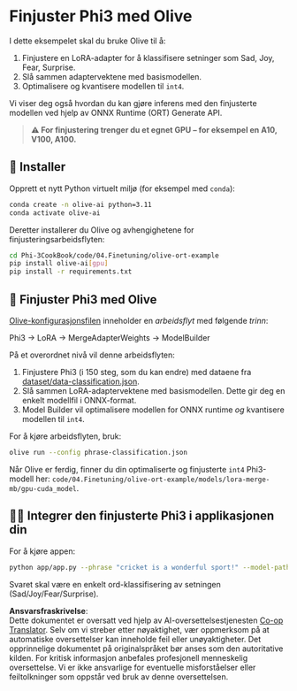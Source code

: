 <!--
CO_OP_TRANSLATOR_METADATA:
{
  "original_hash": "4164123a700fecd535d850f09506d72a",
  "translation_date": "2025-05-09T04:45:42+00:00",
  "source_file": "code/04.Finetuning/olive-ort-example/README.md",
  "language_code": "no"
}
-->
# Finjuster Phi3 med Olive

I dette eksempelet skal du bruke Olive til å:

1. Finjustere en LoRA-adapter for å klassifisere setninger som Sad, Joy, Fear, Surprise.
1. Slå sammen adaptervektene med basismodellen.
1. Optimalisere og kvantisere modellen til `int4`.

Vi viser deg også hvordan du kan gjøre inferens med den finjusterte modellen ved hjelp av ONNX Runtime (ORT) Generate API.

> **⚠️ For finjustering trenger du et egnet GPU – for eksempel en A10, V100, A100.**

## 💾 Installer

Opprett et nytt Python virtuelt miljø (for eksempel med `conda`):

```bash
conda create -n olive-ai python=3.11
conda activate olive-ai
```

Deretter installerer du Olive og avhengighetene for finjusteringsarbeidsflyten:

```bash
cd Phi-3CookBook/code/04.Finetuning/olive-ort-example
pip install olive-ai[gpu]
pip install -r requirements.txt
```

## 🧪 Finjuster Phi3 med Olive
[Olive-konfigurasjonsfilen](../../../../../code/04.Finetuning/olive-ort-example/phrase-classification.json) inneholder en *arbeidsflyt* med følgende *trinn*:

Phi3 -> LoRA -> MergeAdapterWeights -> ModelBuilder

På et overordnet nivå vil denne arbeidsflyten:

1. Finjustere Phi3 (i 150 steg, som du kan endre) med dataene fra [dataset/data-classification.json](../../../../../code/04.Finetuning/olive-ort-example/dataset/dataset-classification.json).
1. Slå sammen LoRA-adaptervektene med basismodellen. Dette gir deg en enkelt modellfil i ONNX-format.
1. Model Builder vil optimalisere modellen for ONNX runtime *og* kvantisere modellen til `int4`.

For å kjøre arbeidsflyten, bruk:

```bash
olive run --config phrase-classification.json
```

Når Olive er ferdig, finner du din optimaliserte og finjusterte `int4` Phi3-modell her: `code/04.Finetuning/olive-ort-example/models/lora-merge-mb/gpu-cuda_model`.

## 🧑‍💻 Integrer den finjusterte Phi3 i applikasjonen din

For å kjøre appen:

```bash
python app/app.py --phrase "cricket is a wonderful sport!" --model-path models/lora-merge-mb/gpu-cuda_model
```

Svaret skal være en enkelt ord-klassifisering av setningen (Sad/Joy/Fear/Surprise).

**Ansvarsfraskrivelse**:  
Dette dokumentet er oversatt ved hjelp av AI-oversettelsestjenesten [Co-op Translator](https://github.com/Azure/co-op-translator). Selv om vi streber etter nøyaktighet, vær oppmerksom på at automatiske oversettelser kan inneholde feil eller unøyaktigheter. Det opprinnelige dokumentet på originalspråket bør anses som den autoritative kilden. For kritisk informasjon anbefales profesjonell menneskelig oversettelse. Vi er ikke ansvarlige for eventuelle misforståelser eller feiltolkninger som oppstår ved bruk av denne oversettelsen.